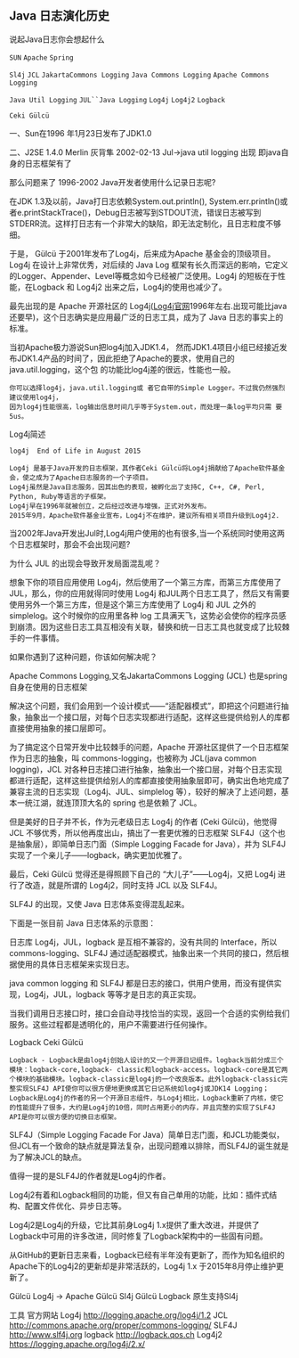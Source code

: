 ## Java 日志演化历史


说起Java日志你会想起什么

`SUN` `Apache` `Spring`

`Sl4j` `JCL` `JakartaCommons Logging` `Java Commons Logging` `Apache Commons Logging`

`Java Util Logging` `JUL``Java Logging` `Log4j` `Log4j2` `Logback` 

`Ceki Gülcü `



一、Sun在1996 年1月23日发布了JDK1.0

二、J2SE 1.4.0 Merlin 灰背隼 2002-02-13  Jul->java util logging 出现 即java自身的日志框架有了

那么问题来了 1996-2002 Java开发者使用什么记录日志呢?


在JDK 1.3及以前，Java打日志依赖System.out.println(), System.err.println()或者e.printStackTrace()，Debug日志被写到STDOUT流，错误日志被写到STDERR流。这样打日志有一个非常大的缺陷，即无法定制化，且日志粒度不够细。

于是， Gülcü 于2001年发布了Log4j，后来成为Apache 基金会的顶级项目。Log4j 在设计上非常优秀，对后续的 Java Log 框架有长久而深远的影响，它定义的Logger、Appender、Level等概念如今已经被广泛使用。Log4j 的短板在于性能，在Logback 和 Log4j2 出来之后，Log4j的使用也减少了。


最先出现的是 Apache 开源社区的 Log4j([Log4j官网](https://logging.apache.org/log4j/2.x/manual/index.html)1996年左右.出现可能比java还要早)，这个日志确实是应用最广泛的日志工具，成为了 Java 日志的事实上的标准。

当初Apache极力游说Sun把log4j加入JDK1.4， 然而JDK1.4项目小组已经接近发布JDK1.4产品的时间了，因此拒绝了Apache的要求，使用自己的java.util.logging，这个包 的功能比log4j差的很远，性能也一般。

```
你可以选择log4j，java.util.logging或 者它自带的Simple Logger。不过我仍然强烈建议使用log4j，
因为log4j性能很高，log输出信息时间几乎等于System.out，而处理一条log平均只需 要5us。
```

Log4j简述
```
log4j  End of Life in August 2015

Log4j 是基于Java开发的日志框架，其作者Ceki Gülcü将Log4j捐献给了Apache软件基金会，使之成为了Apache日志服务的一个子项目。 
Log4j虽然是Java日志服务，因其出色的表现，被孵化出了支持C, C++, C#, Perl, Python, Ruby等语言的子框架。 
Log4j早在1996年就被创立，之后经过改进与增强，正式对外发布。 
2015年9月，Apache软件基金业宣布，Log4j不在维护，建议所有相关项目升级到Log4j2.
```


当2002年Java开发出Jul时,Log4j用户使用的也有很多,当一个系统同时使用这两个日志框架时，那会不会出现问题?

为什么 JUL 的出现会导致开发局面混乱呢？

想象下你的项目应用使用 Log4j，然后使用了一个第三方库，而第三方库使用了 JUL，那么，你的应用就得同时使用 Log4j 和JUL两个日志工具了，然后又有需要使用另外一个第三方库，但是这个第三方库使用了 Log4j 和 JUL 之外的 simplelog。这个时候你的应用里各种 log 工具满天飞，这势必会使你的程序员感到崩溃。因为这些日志工具互相没有关联，替换和统一日志工具也就变成了比较棘手的一件事情。

如果你遇到了这种问题，你该如何解决呢？

Apache Commons Logging,又名JakartaCommons Logging (JCL) 也是spring自身在使用的日志框架

解决这个问题，我们会用到一个设计模式——“适配器模式”，即把这个问题进行抽象，抽象出一个接口层，对每个日志实现都进行适配，这样这些提供给别人的库都直接使用抽象的接口层即可。

为了搞定这个日常开发中比较棘手的问题，Apache 开源社区提供了一个日志框架作为日志的抽象，叫 commons-logging，也被称为 JCL(java common logging)，JCL 对各种日志接口进行抽象，抽象出一个接口层，对每个日志实现都进行适配，这样这些提供给别人的库都直接使用抽象层即可，确实出色地完成了兼容主流的日志实现（Log4j、JUL、simplelog 等），较好的解决了上述问题，基本一统江湖，就连顶顶大名的 spring 也是依赖了 JCL。

但是美好的日子并不长，作为元老级日志 Log4j 的作者 (Ceki Gülcü)，他觉得 JCL 不够优秀，所以他再度出山，搞出了一套更优雅的日志框架 SLF4J（这个也是抽象层），即简单日志门面（Simple Logging Facade for Java），并为 SLF4J 实现了一个亲儿子——logback，确实更加优雅了。

最后，Ceki Gülcü 觉得还是得照顾下自己的 “大儿子”——Log4j，又把 Log4j 进行了改造，就是所谓的 Log4j2，同时支持 JCL 以及 SLF4J。

SLF4J 的出现，又使 Java 日志体系变得混乱起来。

下面是一张目前 Java 日志体系的示意图：


日志库 Log4j，JUL，logback 是互相不兼容的，没有共同的 Interface，所以 commons-logging、SLF4J 通过适配器模式，抽象出来一个共同的接口，然后根据使用的具体日志框架来实现日志。

java common logging 和 SLF4J 都是日志的接口，供用户使用，而没有提供实现，Log4j，JUL，logback 等等才是日志的真正实现。

当我们调用日志接口时，接口会自动寻找恰当的实现，返回一个合适的实例给我们服务。这些过程都是透明化的，用户不需要进行任何操作。


Logback Ceki Gülcü 

```
Logback - Logback是由log4j创始人设计的又一个开源日记组件。logback当前分成三个模块：logback-core,logback- classic和logback-access。logback-core是其它两个模块的基础模块。logback-classic是log4j的一个改良版本。此外logback-classic完整实现SLF4J API使你可以很方便地更换成其它日记系统如log4j或JDK14 Logging；
Logback是Log4j的作者的另一个开源日志组件，与Log4j相比，Logback重新了内核，使它的性能提升了很多，大约是Log4j的10倍，同时占用更小的内存，并且完整的实现了SLF4J API是你可以很方便的切换日志框架。
```


SLF4J（Simple Logging Facade For Java）简单日志门面，和JCL功能类似，但JCL有一个致命的缺点就是算法复杂，出现问题难以排除，而SLF4J的诞生就是为了解决JCL的缺点。

值得一提的是SLF4J的作者就是Log4j的作者。



Log4j2有着和Logback相同的功能，但又有自己单用的功能，比如：插件式结构、配置文件优化、异步日志等。

Log4j2是Log4j的升级，它比其前身Log4j 1.x提供了重大改进，并提供了Logback中可用的许多改进，同时修复了Logback架构中的一些固有问题。

从GitHub的更新日志来看，Logback已经有半年没有更新了，而作为知名组织的Apache下的Log4j2的更新却是非常活跃的，Log4j 1.x 于2015年8月停止维护更新了。


Gülcü Log4j -> Apache
Gülcü Sl4j
Gülcü Logback 原生支持Sl4j

工具	官方网站
Log4j	http://logging.apache.org/log4j/1.2
JCL	http://commons.apache.org/proper/commons-logging/
SLF4J	http://www.slf4j.org
logback	http://logback.qos.ch
Log4j2	https://logging.apache.org/log4j/2.x/